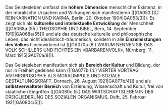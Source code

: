 
Das Geistesleben umfasst die **höhere Dimension** menschlicher Existenz, in der moralische Ursachen und Wirkungen sich manifestieren ([[GA053 (3.) REINKARNATION UND KARMA, Berlin, 20. Oktober 1904|GA053/3]]). Es zeigt sich als **kulturelle und intellektuelle Entwicklung** der Menschheit ([[GA068a (55.) THEOSOPHIE UND BIBEL, Bern, 14. September 1910|GA068a/55]]) und als das deutsche kulturelle und philosophische Leben, das nicht idealistisch-träumerisch, sondern in alle **Einzelleistungen des Volkes** hineinwirkend ist ([[GA070a (8.) WARUM NENNEN SIE DAS VOLK SCHILLERS UND FICHTES EIN «BARBARENVOLK», Nürnberg, 11. März 1915|GA070a/8]]).

Das Geistesleben manifestiert sich als **Bereich der Kultur** und Bildung, der nur in Freiheit gedeihen kann ([[GA077b (4.) VIERTER VORTRAG ANTHROPOSOPHIE ALS MORALIMPULS UND SOZIALE GESTALTUNGSKRAFT, Dornach, 26. August 1921|GA077b/4]]) und als **selbstverwalteter Bereich** von Erziehung, Wissenschaft und Kultur, frei von staatlichen Eingriffen ([[GA080c (5.) DAS WIRTSCHAFTSLEBEN IN DER DREIGLIEDERUNG DES SOZIALEN ORGANISMUS, Delft, 25. Februar 1921|GA080c/5]]).
